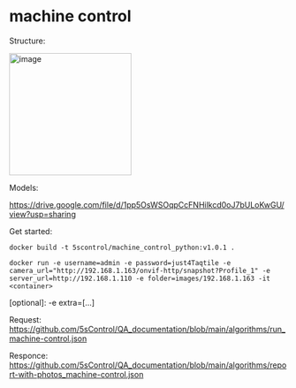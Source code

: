 # machine control

Structure:

<img width="221" alt="image" src="https://github.com/5sControl/machine_control_python/assets/52838912/ee7a68b9-8c36-4060-8a10-8bfc7f04ed41">




Models:

https://drive.google.com/file/d/1pp5OsWSOqpCcFNHilkcd0oJ7bULoKwGU/view?usp=sharing


Get started:

```docker build -t 5scontrol/machine_control_python:v1.0.1 .```

```docker run -e username=admin -e password=just4Taqtile -e camera_url="http://192.168.1.163/onvif-http/snapshot?Profile_1" -e server_url=http://192.168.1.110 -e folder=images/192.168.1.163 -it <container>```

[optional]: -e extra=[...]

Request: https://github.com/5sControl/QA_documentation/blob/main/algorithms/run_machine-control.json

Responce: https://github.com/5sControl/QA_documentation/blob/main/algorithms/report-with-photos_machine-control.json
